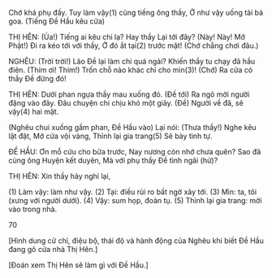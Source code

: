 Chớ khá phụ đấy.
Tuy làm vậy(1) cũng tiếng ông thầy,
Ở như vậy uống tài bà goa.
(Tiếng Đề Hầu kêu cửa)

THỊ HÊN: (Ủa!) Tiếng ai kêu chi lạ?
Hay thầy Lại tới đây?
(Này! Này! Mở Phật!)
Đi ra kéo tới với thầy,
Ở đó ắt tại(2) trước mặt! (Chớ chẳng chơi đâu.)

NGHÊU: (Trời trời!)
Lão Đề lại làm chi quá ngải?
Khiến thầy tu chạy đã hầu điên.
(Thím ơi! Thím!)
Trốn chỗ nào khác chỉ cho mìn(3)!
(Chớ) Ra cửa có thầy Đề đứng đó!

THỊ HÊN: Dưới phan ngựa thầy mau xuống đó.
(Đề tới) Ra ngõ mời người đặng vào đây.
Đâu chuyện chi chịu khó một giây.
(Đề) Người về đã, sẽ vậy(4) hai mặt.

(Nghêu chui xuống gầm phan, Đề Hầu vào)
Lại nói: (Thưa thầy!)
Nghe kêu lật đật,
Mở cửa vội vàng,
Thỉnh lại gia trang(5)
Sẽ bày tình tự.

ĐỀ HẦU: Ơn mỗ cứu cho bữa trước,
Nay nương còn nhớ chưa quên?
Sao đã cùng ông Huyện kết duyên,
Mà với phụ thầy Đề tình ngãi (hử)?

THỊ HÊN: Xin thầy hãy nghỉ lại,

(1) Làm vậy: làm như vậy.
(2) Tại: điều rủi ro bất ngờ xảy tới.
(3) Mìn: ta, tôi (xưng với người dưới).
(4) Vậy: sum họp, đoàn tụ.
(5) Thỉnh lại gia trang: mời vào trong nhà.

70

[Hình dung cử chỉ, điệu bộ, thái độ và hành động của Nghêu khi biết Đề Hầu đang gõ cửa nhà Thị Hên.]

[Đoán xem Thị Hên sẽ làm gì với Đề Hầu.]